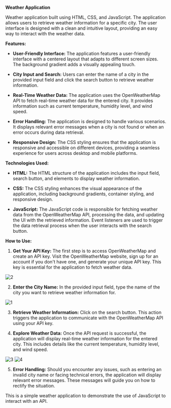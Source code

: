 **Weather Application**

Weather application built using HTML, CSS, and JavaScript. The application allows users to retrieve weather information for a specific city. The user interface is designed with a clean and intuitive layout, providing an easy way to interact with the weather data.

**Features:**

- **User-Friendly Interface:** The application features a user-friendly interface with a centered layout that adapts to different screen sizes. The background gradient adds a visually appealing touch.

- **City Input and Search:** Users can enter the name of a city in the provided input field and click the search button to retrieve weather information.

- **Real-Time Weather Data:** The application uses the OpenWeatherMap API to fetch real-time weather data for the entered city. It provides information such as current temperature, humidity level, and wind speed.

- **Error Handling:** The application is designed to handle various scenarios. It displays relevant error messages when a city is not found or when an error occurs during data retrieval.

- **Responsive Design:** The CSS styling ensures that the application is responsive and accessible on different devices, providing a seamless experience for users across desktop and mobile platforms.

**Technologies Used:**

- **HTML:** The HTML structure of the application includes the input field, search button, and elements to display weather information.

- **CSS:** The CSS styling enhances the visual appearance of the application, including background gradients, container styling, and responsive design.

- **JavaScript:** The JavaScript code is responsible for fetching weather data from the OpenWeatherMap API, processing the data, and updating the UI with the retrieved information. Event listeners are used to trigger the data retrieval process when the user interacts with the search button.

**How to Use:**

1. **Get Your API Key:** The first step is to access OpenWeatherMap and create an API key. Visit the OpenWeatherMap website, sign up for an account if you don't have one, and generate your unique API key. This key is essential for the application to fetch weather data.

![2](https://github.com/Samq24/Weather-Application/assets/98496928/72431ed2-674c-47d7-8dc9-e8dfce395cd0)

2. **Enter the City Name:** In the provided input field, type the name of the city you want to retrieve weather information for.

![1](https://github.com/Samq24/Weather-Application/assets/98496928/a97da736-a4c7-4775-ad93-495fdfe4fe40)

3. **Retrieve Weather Information:** Click on the search button. This action triggers the application to communicate with the OpenWeatherMap API using your API key.

4. **Explore Weather Data:** Once the API request is successful, the application will display real-time weather information for the entered city. This includes details like the current temperature, humidity level, and wind speed.

![3](https://github.com/Samq24/Weather-Application/assets/98496928/85c01a09-83ea-4009-95c2-df743b686902)
![4](https://github.com/Samq24/Weather-Application/assets/98496928/9981f8c6-e960-433f-923f-54fefbe94990)

5. **Error Handling:** Should you encounter any issues, such as entering an invalid city name or facing technical errors, the application will display relevant error messages. These messages will guide you on how to rectify the situation.

This is a simple weather application to demonstrate the use of JavaScript to interact with an API.
